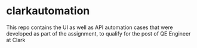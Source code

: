 # clarkautomation
This repo contains the UI as well as API automation cases that were developed as part of the assignment, to qualify for the post of QE Engineer at Clark
